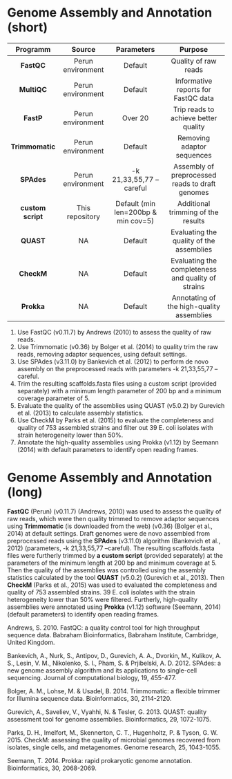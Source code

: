 # Genome Assembly and Annotation (short)
|Programm|Source|Parameters|Purpose|
|:------:|:----:|:--------:|:-----:|
|**FastQC**|Perun environment|Default|Quality of raw reads|
|**MultiQC**|Perun environment|Default|Informative reports for FastQC data|
|**FastP**|Perun environment|Over 20 |Trip reads to achieve better quality|
|**Trimmomatic**|Perun environment|Default|Removing adaptor sequences|
|**SPAdes**|Perun environment|-k 21,33,55,77 –careful|Assembly of preprocessed reads to draft genomes|
|**custom script**|This repository|Default (min len=200bp & min cov=5)|Additional trimming of the results|
|**QUAST**|NA|Default|Evaluating the quality of the assemblies|
|**CheckM**|NA|Default|Evaluating the completeness and quality of strains|
|**Prokka**|NA|Default|Annotating of the high-quality assemblies|

1. Use FastQC (v0.11.7) by Andrews (2010) to assess the quality of raw reads.
2. Use Trimmomatic (v0.36) by Bolger et al. (2014) to quality trim the raw reads, removing adaptor sequences, using default settings.
3. Use SPAdes (v3.11.0) by Bankevich et al. (2012) to perform de novo assembly on the preprocessed reads with parameters -k 21,33,55,77 –careful.
4. Trim the resulting scaffolds.fasta files using a custom script (provided separately) with a minimum length parameter of 200 bp and a minimum coverage parameter of 5.
5. Evaluate the quality of the assemblies using QUAST (v5.0.2) by Gurevich et al. (2013) to calculate assembly statistics.
6. Use CheckM by Parks et al. (2015) to evaluate the completeness and quality of 753 assembled strains and filter out 39 E. coli isolates with strain heterogeneity lower than 50%.
7. Annotate the high-quality assemblies using Prokka (v1.12) by Seemann (2014) with default parameters to identify open reading frames.

# Genome Assembly and Annotation (long)

**FastQC** (Perun) (v0.11.7) (Andrews, 2010) was used to assess the quality of raw reads, which were then quality trimmed to remove adaptor sequences using **Trimmomatic** (is downloaded from the web) (v0.36) (Bolger et al., 2014) at default settings. Draft genomes were de novo assembled from preprocessed reads using the **SPAdes** (v3.11.0) algorithm (Bankevich et al., 2012) (parameters, -k 21,33,55,77 –careful). The resulting scaffolds.fasta files were furtherly trimmed by **a custom script** (provided separately) at the parameters of the minimum length at 200 bp and minimum coverage at 5. Then the quality of the assemblies was controlled using the assembly statistics calculated by the tool **QUAST** (v5.0.2) (Gurevich et al., 2013). Then **CheckM** (Parks et al., 2015) was used to evaluated the completeness and quality of 753 assembled strains. 39 E. coli isolates with the strain heterogeneity lower than 50% were filtered. Furtherly, high-quality assemblies were annotated using **Prokka** (v1.12) software (Seemann, 2014) (default parameters) to identify open reading frames.

Andrews, S. 2010. FastQC: a quality control tool for high throughput sequence data. Babraham Bioinformatics, Babraham Institute, Cambridge, United Kingdom.

Bankevich, A., Nurk, S., Antipov, D., Gurevich, A. A., Dvorkin, M., Kulikov, A. S., Lesin, V. M., Nikolenko, S. I., Pham, S. & Prjibelski, A. D. 2012. SPAdes: a new genome assembly algorithm and its applications to single-cell sequencing. Journal of computational biology, 19, 455-477.

Bolger, A. M., Lohse, M. & Usadel, B. 2014. Trimmomatic: a flexible trimmer for Illumina sequence data. Bioinformatics, 30, 2114-2120.

Gurevich, A., Saveliev, V., Vyahhi, N. & Tesler, G. 2013. QUAST: quality assessment tool for genome assemblies. Bioinformatics, 29, 1072-1075.

Parks, D. H., Imelfort, M., Skennerton, C. T., Hugenholtz, P. & Tyson, G. W. 2015. CheckM: assessing the quality of microbial genomes recovered from isolates, single cells, and metagenomes. Genome research, 25, 1043-1055.

Seemann, T. 2014. Prokka: rapid prokaryotic genome annotation. Bioinformatics, 30, 2068-2069.
